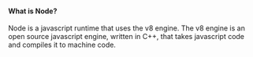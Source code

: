 #### What is Node?

Node is a javascript runtime that uses the v8 engine. 
The v8 engine is an open source javascript engine, written in C++, that 
takes javascript code and compiles it to machine code. 

